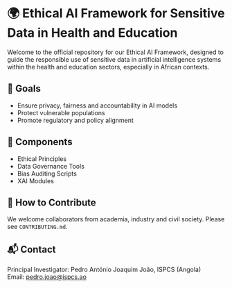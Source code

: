 # 🌍 Ethical AI Framework for Sensitive Data in Health and Education

Welcome to the official repository for our Ethical AI Framework, designed to guide the responsible use of sensitive data in artificial intelligence systems within the health and education sectors, especially in African contexts.

## 🎯 Goals
- Ensure privacy, fairness and accountability in AI models
- Protect vulnerable populations
- Promote regulatory and policy alignment

## 🔧 Components
- Ethical Principles
- Data Governance Tools
- Bias Auditing Scripts
- XAI Modules

## 🤝 How to Contribute
We welcome collaborators from academia, industry and civil society. Please see `CONTRIBUTING.md`.

## 📬 Contact
Principal Investigator: Pedro António Joaquim João, ISPCS (Angola)  
Email: pedro.joao@ispcs.ao 
